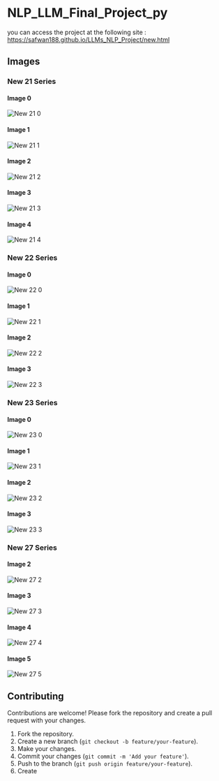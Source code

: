 ﻿# NLP_LLM_Final_Project_py
you can access the project at the following site : https://safwan188.github.io/LLMs_NLP_Project/new.html
## Images

### New 21 Series

#### Image 0
![New 21 0](./new_files/new_21_0.png)

#### Image 1
![New 21 1](./new_files/new_21_1.png)

#### Image 2
![New 21 2](./new_files/new_21_2.png)

#### Image 3
![New 21 3](./new_files/new_21_3.png)

#### Image 4
![New 21 4](./new_files/new_21_4.png)

### New 22 Series

#### Image 0
![New 22 0](./new_files/new_22_0.png)

#### Image 1
![New 22 1](./new_files/new_22_1.png)

#### Image 2
![New 22 2](./new_files/new_22_2.png)

#### Image 3
![New 22 3](./new_files/new_22_3.png)

### New 23 Series

#### Image 0
![New 23 0](./new_files/new_23_0.png)

#### Image 1
![New 23 1](./new_files/new_23_1.png)

#### Image 2
![New 23 2](./new_files/new_23_2.png)

#### Image 3
![New 23 3](./new_files/new_23_3.png)

### New 27 Series

#### Image 2
![New 27 2](./new_files/new_27_2.png)

#### Image 3
![New 27 3](./new_files/new_27_3.png)

#### Image 4
![New 27 4](./new_files/new_27_4.png)

#### Image 5
![New 27 5](./new_files/new_27_5.png)

## Contributing

Contributions are welcome! Please fork the repository and create a pull request with your changes.

1. Fork the repository.
2. Create a new branch (`git checkout -b feature/your-feature`).
3. Make your changes.
4. Commit your changes (`git commit -m 'Add your feature'`).
5. Push to the branch (`git push origin feature/your-feature`).
6. Create
